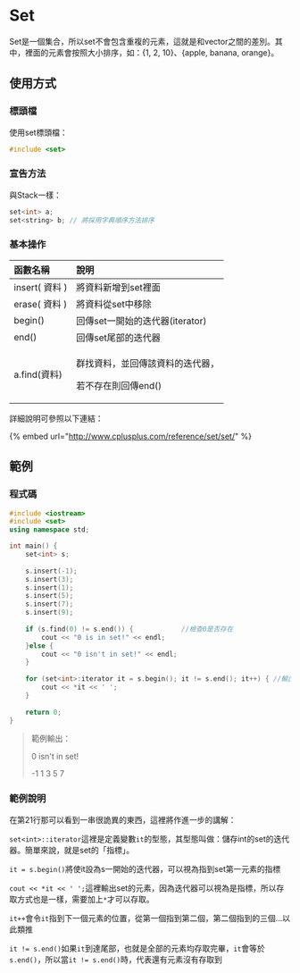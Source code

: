 # Set

Set是一個集合，所以set不會包含重複的元素，這就是和vector之間的差別。其中，裡面的元素會按照大小排序，如：{1, 2, 10}、{apple, banana, orange}。

## 使用方式

### 標頭檔

使用set標頭檔：

```cpp
#include <set>
```

### 宣告方法

與Stack一樣：

```cpp
set<int> a;
set<string> b; // 將採用字典順序方法排序
```

### 基本操作

<table>
  <thead>
    <tr>
      <th style="text-align:left">函數名稱</th>
      <th style="text-align:left">說明</th>
    </tr>
  </thead>
  <tbody>
    <tr>
      <td style="text-align:left">insert( 資料 )</td>
      <td style="text-align:left">將資料新增到set裡面</td>
    </tr>
    <tr>
      <td style="text-align:left">erase( 資料 )</td>
      <td style="text-align:left">將資料從set中移除</td>
    </tr>
    <tr>
      <td style="text-align:left">begin()</td>
      <td style="text-align:left">回傳set一開始的迭代器(iterator)</td>
    </tr>
    <tr>
      <td style="text-align:left">end()</td>
      <td style="text-align:left">回傳set尾部的迭代器</td>
    </tr>
    <tr>
      <td style="text-align:left">a.find(資料)</td>
      <td style="text-align:left">
        <p>群找資料，並回傳該資料的迭代器，</p>
        <p>若不存在則回傳end()</p>
      </td>
    </tr>
  </tbody>
</table>詳細說明可參照以下連結：

{% embed url="http://www.cplusplus.com/reference/set/set/" %}

## 範例

### 程式碼

```cpp
#include <iostream>
#include <set>
using namespace std;

int main() {
    set<int> s;
    
    s.insert(-1);
    s.insert(3);
    s.insert(1);
    s.insert(5);
    s.insert(7);
    s.insert(9);
    
    if (s.find(0) != s.end()) {            //檢查0是否存在
        cout << "0 is in set!" << endl;
    }else {
        cout << "0 isn't in set!" << endl;
    }
    
    for (set<int>:iterator it = s.begin(); it != s.end(); it++) { //輸出set裡的資料
        cout << *it << ' ';
    }
    
    return 0;
}
```

> 範例輸出：
>
> 0 isn't in set!
>
> -1 1 3 5 7

### 範例說明

在第21行那可以看到一串很詭異的東西，這裡將作進一步的講解：

`set<int>::iterator`這裡是定義變數`it`的型態，其型態叫做：儲存int的set的迭代器。簡單來說，就是set的「指標」。

`it = s.begin()`將使it設為s一開始的迭代器，可以視為指到set第一元素的指標

`cout << *it << ' ';`這裡輸出set的元素，因為迭代器可以視為是指標，所以存取方式也是一樣，需要加上`*`才可以存取。

`it++`會令`it`指到下一個元素的位置，從第一個指到第二個，第二個指到的三個...以此類推

`it != s.end()`如果`it`到達尾部，也就是全部的元素均存取完畢，`it`會等於`s.end()`，所以當`it != s.end()`時，代表還有元素沒有存取到

